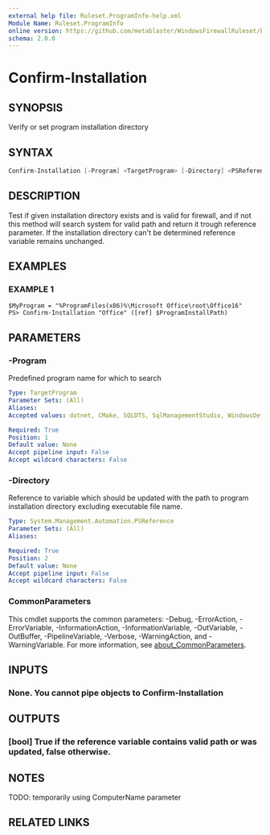 ```yaml
---
external help file: Ruleset.ProgramInfo-help.xml
Module Name: Ruleset.ProgramInfo
online version: https://github.com/metablaster/WindowsFirewallRuleset/blob/master/Modules/Ruleset.ProgramInfo/Help/en-US/Confirm-Installation.md
schema: 2.0.0
---
```


# Confirm-Installation

## SYNOPSIS

Verify or set program installation directory

## SYNTAX

```powershell
Confirm-Installation [-Program] <TargetProgram> [-Directory] <PSReference> [<CommonParameters>]
```

## DESCRIPTION

Test if given installation directory exists and is valid for firewall, and if not this method will
search system for valid path and return it trough reference parameter.
If the installation directory can't be determined reference variable remains unchanged.

## EXAMPLES

### EXAMPLE 1

```
$MyProgram = "%ProgramFiles(x86)%\Microsoft Office\root\Office16"
PS> Confirm-Installation "Office" ([ref] $ProgramInstallPath)
```

## PARAMETERS

### -Program

Predefined program name for which to search

```yaml
Type: TargetProgram
Parameter Sets: (All)
Aliases:
Accepted values: dotnet, CMake, SQLDTS, SqlManagementStudio, WindowsDefender, NuGet, NETFramework, vcpkg, SysInternals, WindowsKits, WebPlatform, XTU, Chocolatey, ArenaChess, GoogleDrive, RivaTuner, Incredibuild, Metatrader, RealWorld, qBittorrent, OpenTTD, EveOnline, DemiseOfNations, CounterStrikeGO, PinballArcade, JavaUpdate, JavaRuntime, AdobeARM, AdobeReader, AdobeAcrobat, LoLGame, FileZilla, PathOfExile, HWMonitor, CPUZ, MSIAfterburner, GPG, OBSStudio, PasswordSafe, Greenshot, DnsCrypt, OpenSSH, PowerShellCore64, PowerShell64, PowerShell86, OneDrive, HelpViewer, VSCode, MicrosoftOffice, TeamViewer, EdgeChromium, Chrome, Firefox, Yandex, Tor, uTorrent, Thuderbird, Steam, Nvidia64, Nvidia86, GeForceExperience, WarThunder, PokerStars, VisualStudio, VisualStudioInstaller, MSYS2, Git, GitHubDesktop, EpicGames, UnrealEngine, BingWallpaper

Required: True
Position: 1
Default value: None
Accept pipeline input: False
Accept wildcard characters: False
```

### -Directory

Reference to variable which should be updated with the path to program installation directory
excluding executable file name.

```yaml
Type: System.Management.Automation.PSReference
Parameter Sets: (All)
Aliases:

Required: True
Position: 2
Default value: None
Accept pipeline input: False
Accept wildcard characters: False
```

### CommonParameters

This cmdlet supports the common parameters: -Debug, -ErrorAction, -ErrorVariable, -InformationAction, -InformationVariable, -OutVariable, -OutBuffer, -PipelineVariable, -Verbose, -WarningAction, and -WarningVariable. For more information, see [about_CommonParameters](http://go.microsoft.com/fwlink/?LinkID=113216).

## INPUTS

### None. You cannot pipe objects to Confirm-Installation

## OUTPUTS

### [bool] True if the reference variable contains valid path or was updated, false otherwise.

## NOTES

TODO: temporarily using ComputerName parameter

## RELATED LINKS
